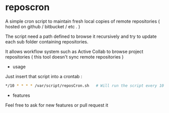 reposcron
=========

A simple cron script to maintain fresh local copies of remote repositories ( hosted on github / bitbucket / etc . )

The script need a path defined to browse it recursively and try to update each sub folder containing repositories.

It allows workflow system such as Active Collab to browse project repositories ( this tool doesn't sync remote repositories )

* usage

Just insert that script into a crontab :

``` bash
*/10 * * * * /var/script/reposCron.sh   # Will run the script every 10 minutes
```

* features

Feel free to ask for new features or pull request it
